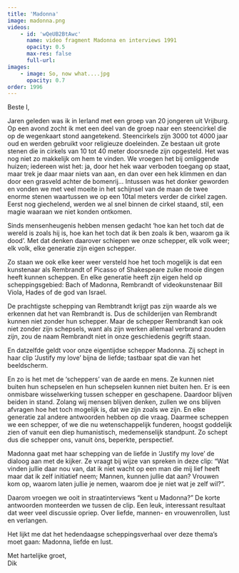 ```yaml
---
title: 'Madonna'
image: madonna.png
videos:
    - id: 'wQeUB2BtAwc'
      name: video fragment Madonna en interviews 1991
      opacity: 0.5
      max-res: false
      full-url: 
images:
    - image: So, now what....jpg
      opacity: 0.7
order: 1996
---
```


Beste I, 

Jaren geleden was ik in Ierland met een groep van 20 jongeren uit Vrijburg. Op een avond zocht ik met een deel van de groep naar een steencirkel die op de wegenkaart stond aangetekend. Steencirkels zijn 3000 tot 4000 jaar oud en werden gebruikt voor religieuze doeleinden. Ze bestaan uit grote stenen die in cirkels van 10 tot 40 meter doorsnede zijn opgesteld. Het was nog niet zo makkelijk om hem te vinden. We vroegen het bij omliggende huizen; iedereen wist het: ja, door het hek waar verboden toegang op staat, maar trek je daar maar niets van aan, en dan over een hek klimmen en dan door een grasveld achter de bomenrij… Intussen was het donker geworden en vonden we met veel moeite in het schijnsel van de maan de twee enorme stenen waartussen we op een 10tal meters verder de cirkel zagen. Eerst nog giechelend, werden we al snel binnen de cirkel staand, stil, een magie waaraan we niet konden ontkomen.

Sinds mensenheugenis hebben mensen gedacht ‘hoe kan het toch dat de wereld is zoals hij is, hoe kan het toch dat ik ben zoals ik ben, waarom ga ik dood’. Met dat denken daarover schiepen we onze schepper, elk volk weer; elk volk, elke generatie zijn eigen schepper.

Zo staan we ook elke keer weer versteld hoe het toch mogelijk is dat een kunstenaar als Rembrandt of Picasso of Shakespeare zulke mooie dingen heeft kunnen scheppen. En elke generatie heeft zijn eigen held op scheppingsgebied: Bach of Madonna, Rembrandt of videokunstenaar Bill Viola, Hades of de god van Israel. 

De prachtigste schepping van Rembtrandt krijgt pas zijn waarde als we erkennen dat het van Rembrandt is. Dus de schilderijen van Rembrandt kunnen niet zonder hun schepper. Maar de schepper Rembrandt kan ook niet zonder zijn schepsels, want als zijn werken allemaal verbrand zouden zijn, zou de naam Rembrandt niet in onze geschiedenis gegrift staan.

En datzelfde geldt voor onze eigentijdse schepper Madonna. Zij schept in haar clip ‘Justify my love’ bijna de liefde; tastbaar spat die van het beeldscherm.  

En zo is het met de ‘scheppers’ van de aarde en mens. Ze kunnen niet buiten hun schepselen en hun schepselen kunnen niet buiten hen. Er is een onmisbare wisselwerking tussen schepper en geschapene. Daardoor blijven beiden in stand. Zolang wij mensen blijven denken, zullen we ons blijven afvragen hoe het toch mogelijk is, dat we zijn zoals we zijn. En elke generatie zal andere antwoorden hebben op die vraag. Daarmee scheppen we een schepper, of we die nu wetenschappelijk funderen, hoogst goddelijk zien of vanuit een diep humanistisch, medemenselijk standpunt. Zo schept dus die schepper ons, vanuit òns, beperkte, perspectief.

Madonna gaat met haar schepping van de liefde in ‘Justify my love’ de dialoog aan met de kijker. Ze vraagt bij wijze van spreken in deze clip: “Wat vinden jullie daar nou van, dat ik niet wacht op een man die mij lief heeft maar dat ik zelf initiatief neem; Mannen, kunnen jullie dat aan? Vrouwen kom op, waarom laten jullie je nemen, waarom doe je niet wat je zelf wil?”.

Daarom vroegen we ooit in straatinterviews “kent u Madonna?” De korte antwoorden monteerden we tussen de clip. Een leuk, interessant resultaat dat weer veel discussie opriep. Over liefde, mannen- en vrouwenrollen, lust en verlangen. 

Het lijkt me dat het hedendaagse scheppingsverhaal over deze thema’s moet gaan: Madonna, liefde en lust.

Met hartelijke groet,<br/>
Dik

